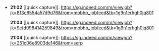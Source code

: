 - **21:02** [[quick capture]]:  https://sg.indeed.com/m/viewjob?jk=813c6554a57d9d76&from=mobhp_jobfeed&tk=1g9n1erhgh0jq801
  
  **21:03** [[quick capture]]:  https://sg.indeed.com/m/viewjob?jk=9cfd998414259849&from=mobhp_jobfeed&tk=1g9n1erhgh0jq801
  
  **21:04** [[quick capture]]:  https://sg.indeed.com/m/viewjob?jk=251c06e8903de146&from=serp